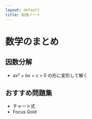 ```yaml
---
layout: default
title: 勉強ノート
---
```


# 数学のまとめ

## 因数分解
- ax² + bx + c = 0 の形に変形して解く

## おすすめ問題集
- チャート式
- Focus Gold
